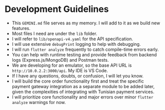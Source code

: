 # Development Guidelines

- This `GEMINI.md` file serves as my memory. I will add to it as we build new features.
- Most files I need are under the `lib` folder.
- I will refer to `lib/openapi-v4.yaml` for the API specification.
- I will use extensive `debugPrint` logging to help with debugging.
- I will run `flutter analyze` frequently to catch compile-time errors early.
- You can help with runtime testing and provide feedback from backend logs (Express.js/MongoDB) and Postman tests.
- We are developing for an emulator, so the base API URL is `http://10.0.2.2:3000/api`. My IDE is VS Code.
- If I have any questions, doubts, or confusion, I will let you know.
- I will build the core order functionality first and treat the specific payment gateway integration as a separate module to be added later, given the complexities of integrating with Tunisian payment services.
- I will prioritize core functionality and major errors over minor `flutter analyze` warnings for now.
